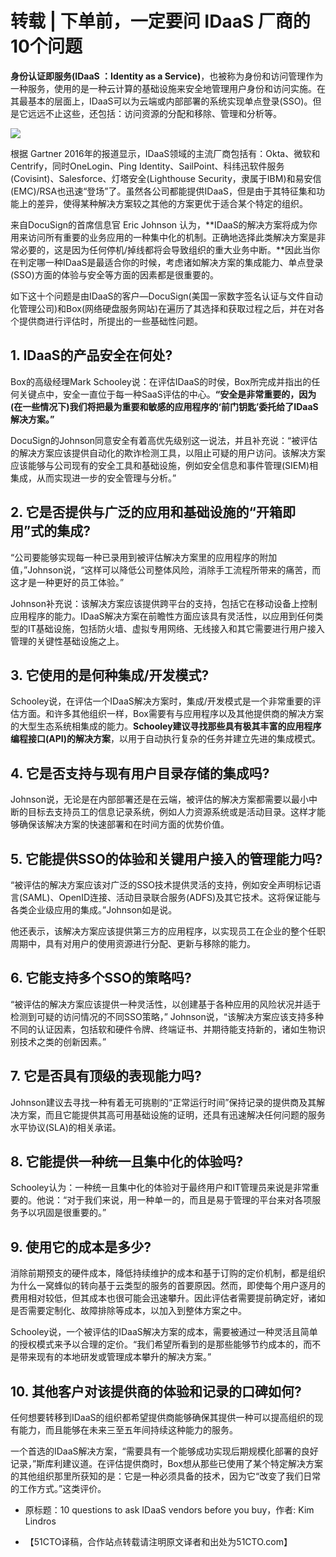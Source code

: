 # 转载 | 下单前，一定要问 IDaaS 厂商的10个问题

**身份认证即服务(IDaaS ：Identity as a Service)**，也被称为身份和访问管理作为一种服务，使用的是一种云计算的基础设施来安全地管理用户身份和访问实施。在其最基本的层面上，IDaaS可以为云端或内部部署的系统实现单点登录(SSO)。但是它远远不止这些，还包括：访问资源的分配和移除、管理和分析等。

![](https://cdn.authing.cn/blog/idaas.jpg)

根据 Gartner 2016年的报道显示，IDaaS领域的主流厂商包括有：Okta、微软和Centrify，同时OneLogin、Ping Identity、SailPoint、科纬迅软件服务(Covisint)、Salesforce、灯塔安全(Lighthouse Security，隶属于IBM)和易安信(EMC)/RSA也迅速“登场”了。虽然各公司都能提供IDaaS，但是由于其特征集和功能上的差异，使得某种解决方案较之其他的方案更优于适合某个特定的组织。

来自DocuSign的首席信息官 Eric Johnson 认为，**IDaaS的解决方案将成为你用来访问所有重要的业务应用的一种集中化的机制。正确地选择此类解决方案是非常必要的，这是因为任何停机/掉线都将会导致组织的重大业务中断。**因此当你在判定哪一种IDaaS是最适合你的时候，考虑诸如解决方案的集成能力、单点登录(SSO)方面的体验与安全等方面的因素都是很重要的。

如下这十个问题是由IDaaS的客户—DocuSign(美国一家数字签名认证与文件自动化管理公司)和Box(网络硬盘服务网站)在遍历了其选择和获取过程之后，并在对各个提供商进行评估时，所提出的一些基础性问题。

## **1. IDaaS的产品安全在何处?**

Box的高级经理Mark Schooley说：在评估IDaaS的时侯，Box所完成并指出的任何关键点中，安全一直位于每一种SaaS评估的中心。**“安全是非常重要的，因为(在一些情况下)我们将把最为重要和敏感的应用程序的‘前门钥匙’委托给了IDaaS解决方案。”**

DocuSign的Johnson同意安全有着高优先级别这一说法，并且补充说：“被评估的解决方案应该提供自动化的欺诈检测工具，以阻止可疑的用户访问。该解决方案应该能够与公司现有的安全工具和基础设施，例如安全信息和事件管理(SIEM)相集成，从而实现进一步的安全管理与分析。”

## **2. 它是否提供与广泛的应用和基础设施的“开箱即用”式的集成?**

“公司要能够实现每一种已录用到被评估解决方案里的应用程序的附加值，”Johnson说，“这样可以降低公司整体风险，消除手工流程所带来的痛苦，而这才是一种更好的员工体验。”

Johnson补充说：该解决方案应该提供跨平台的支持，包括它在移动设备上控制应用程序的能力。IDaaS解决方案在前瞻性方面应该具有灵活性，以应用到任何类型的IT基础设施，包括防火墙、虚拟专用网络、无线接入和其它需要进行用户接入管理的关键性基础设施之上。

## **3. 它使用的是何种集成/开发模式?**

Schooley说，在评估一个IDaaS解决方案时，集成/开发模式是一个非常重要的评估方面。和许多其他组织一样，Box需要有与应用程序以及其他提供商的解决方案的大型生态系统相集成的能力。**Schooley建议寻找那些具有极其丰富的应用程序编程接口(API)的解决方案**，以用于自动执行复杂的任务并建立先进的集成模式。

## **4. 它是否支持与现有用户目录存储的集成吗?**

Johnson说，无论是在内部部署还是在云端，被评估的解决方案都需要以最小中断的目标去支持员工的信息记录系统，例如人力资源系统或是活动目录。这样才能够确保该解决方案的快速部署和在时间方面的优势价值。

## **5. 它能提供SSO的体验和关键用户接入的管理能力吗?**

“被评估的解决方案应该对广泛的SSO技术提供灵活的支持，例如安全声明标记语言(SAML)、OpenID连接、活动目录联合服务(ADFS)及其它技术。这将保证能与各类企业级应用的集成。”Johnson如是说。

他还表示，该解决方案应该提供第三方的应用程序，以实现员工在企业的整个任职周期中，具有对用户的使用资源进行分配、更新与移除的能力。

## **6. 它能支持多个SSO的策略吗?**

“被评估的解决方案应该提供一种灵活性，以创建基于各种应用的风险状况并适于检测到可疑的访问情况的不同SSO策略，” Johnson说，“该解决方案应该支持多种不同的认证因素，包括软和硬件令牌、终端证书、并期待能支持新的，诸如生物识别技术之类的创新因素。”

## **7. 它是否具有顶级的表现能力吗?**

Johnson建议去寻找一种有着无可挑剔的“正常运行时间”保持记录的提供商及其解决方案，而且它能提供其高可用基础设施的证明，还具有迅速解决任何问题的服务水平协议(SLA)的相关承诺。

## **8. 它能提供一种统一且集中化的体验吗?**

Schooley认为：一种统一且集中化的体验对于最终用户和IT管理员来说是非常重要的。他说：“对于我们来说，用一种单一的，而且是易于管理的平台来对各项服务予以巩固是很重要的。”

## **9. 使用它的成本是多少?**

消除前期预支的硬件成本，降低持续维护的成本和基于订购的定价机制，都是组织为什么一窝蜂似的转向基于云类型的服务的首要原因。然而，即使每个用户逐月的费用相对较低，但其成本也很可能会迅速攀升。因此评估者需要提前确定好，诸如是否需要定制化、故障排除等成本，以加入到整体方案之中。

Schooley说，一个被评估的IDaaS解决方案的成本，需要被通过一种灵活且简单的授权模式来予以合理的定价。“我们希望所看到的是那些能够节约成本的，而不是带来现有的本地研发或管理成本攀升的解决方案。”

## **10. 其他客户对该提供商的体验和记录的口碑如何?**

任何想要转移到IDaaS的组织都希望提供商能够确保其提供一种可以提高组织的现有能力，而且能够在未来三至五年间持续这种能力的服务。

一个首选的IDaaS解决方案，“需要具有一个能够成功实现后期规模化部署的良好记录，”斯库利建议道。在评估提供商时，Box想从那些已使用了某个特定解决方案的其他组织那里所获知的是：它是一种必须具备的技术，因为它“改变了我们日常的工作方式。”这类评价。

* 原标题：10 questions to ask IDaaS vendors before you buy，作者: Kim Lindros

* 【51CTO译稿，合作站点转载请注明原文译者和出处为51CTO.com】